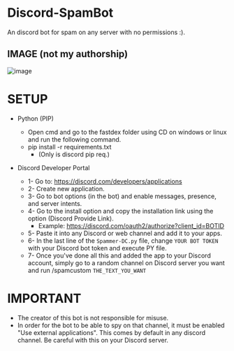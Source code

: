 # Discord-SpamBot

An discord bot for spam on any server with no permissions :).

## IMAGE (not my authorship)
![image](https://github.com/user-attachments/assets/bc1182e7-6ae0-4697-803f-9b988b871364)

# SETUP

- Python (PIP)
  - Open cmd and go to the fastdex folder using CD on windows or linux and run the following command.
  - pip install -r requirements.txt
    - (Only is discord pip req.)

- Discord Developer Portal
  - 1- Go to: https://discord.com/developers/applications
  - 2- Create new application.
  - 3- Go to bot options (in the bot) and enable messages, presence, and server intents.
  - 4- Go to the install option and copy the installation link using the option (Discord Provide Link).
    - Example: https://discord.com/oauth2/authorize?client_id=BOTID
  - 5- Paste it into any Discord or web channel and add it to your apps.
  - 6- In the last line of the `Spammer-DC.py` file, change `YOUR BOT TOKEN` with your Discord bot token and execute PY file.
  - 7- Once you've done all this and added the app to your Discord account, simply go to a random channel on Discord server you want and run /spamcustom `THE_TEXT_YOU_WANT`

# IMPORTANT  

- The creator of this bot is not responsible for misuse.
- In order for the bot to be able to spy on that channel, it must be enabled "Use external applications". This comes by default in any discord channel. Be careful with this on your Discord server.
